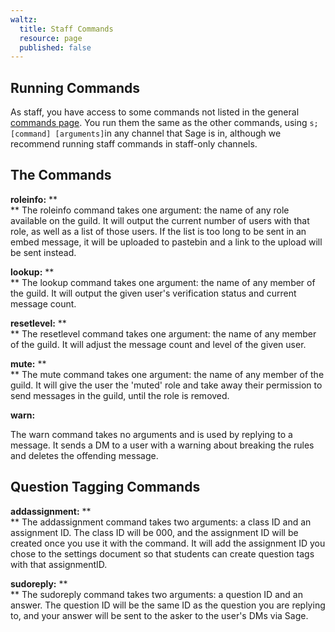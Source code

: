 ```yaml
---
waltz:
  title: Staff Commands
  resource: page
  published: false
---
```

## Running Commands

As staff, you have access to some commands not listed in the general [commands page][29]. You run them the same as the
other commands, using `s;[command] [arguments]`in any channel that Sage is in, although we recommend running staff
commands in staff-only channels.

## The Commands

**roleinfo:** **  
** The roleinfo command takes one argument: the name of any role available on the guild. It will output the current
number of users with that role, as well as a list of those users. If the list is too long to be sent in an embed
message, it will be uploaded to pastebin and a link to the upload will be sent instead.

**lookup:** **  
** The lookup command takes one argument: the name of any member of the guild. It will output the given user's
verification status and current message count.

**resetlevel:** **  
** The resetlevel command takes one argument: the name of any member of the guild. It will adjust the message count and
level of the given user.

**mute:** **  
** The mute command takes one argument: the name of any member of the guild. It will give the user the 'muted' role and
take away their permission to send messages in the guild, until the role is removed.

**warn:**

The warn command takes no arguments and is used by replying to a message. It sends a DM to a user with a warning about
breaking the rules and deletes the offending message.

## Question Tagging Commands

**addassignment:** **  
** The addassignment command takes two arguments: a class ID and an assignment ID. The class ID will be 000, and the
assignment ID will be created once you use it with the command. It will add the assignment ID you chose to the settings
document so that students can create question tags with that assignmentID.

**sudoreply:** **  
** The sudoreply command takes two arguments: a question ID and an answer. The question ID will be the same ID as the
question you are replying to, and your answer will be sent to the asker to the user's DMs via Sage.

   [29]: https://canvas.instructure.com/courses/2510334/pages/commands (Commands)